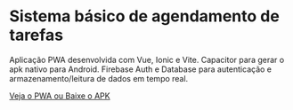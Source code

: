 <h1>Sistema básico de agendamento de tarefas</h1>

Aplicação PWA desenvolvida com Vue, Ionic e Vite. Capacitor para gerar o apk nativo para Android. Firebase Auth e Database para autenticação e armazenamento/leitura de dados em tempo real.

<a href="https://ionic-project-bd4a7.web.app">Veja o PWA ou Baixe o APK</a>
